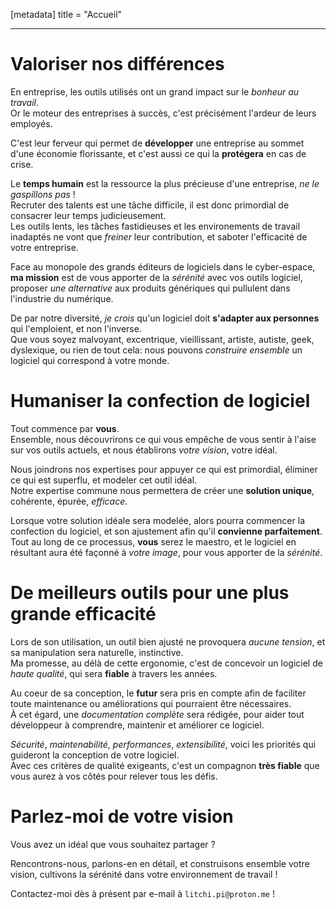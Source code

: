 [metadata]
title = "Accueil"

---

# Valoriser nos différences

En entreprise, les outils utilisés ont un grand impact sur le *bonheur au travail*.  
Or le moteur des entreprises à succès, c'est précisément l'ardeur de leurs employés.

C'est leur ferveur qui permet de **développer** une entreprise au sommet d'une
économie florissante, et c'est aussi ce qui la **protégera** en cas de crise.

Le **temps humain** est la ressource la plus précieuse d'une entreprise,
*ne le gaspillons pas* !  
Recruter des talents est une tâche difficile, il est donc primordial de consacrer
leur temps judicieusement.  
Les outils lents, les tâches fastidieuses et les environements de travail inadaptés
ne vont que *freiner* leur contribution, et saboter l'efficacité de votre entreprise.

Face au monopole des grands éditeurs de logiciels dans le cyber-espace,
**ma mission** est de vous apporter de la *sérénité* avec vos outils logiciel,
proposer *une alternative* aux produits génériques qui pullulent dans l'industrie
du numérique.

De par notre diversité, *je crois* qu'un logiciel doit **s'adapter aux personnes**
qui l'emploient, et non l'inverse.  
Que vous soyez malvoyant, excentrique, vieillissant, artiste, autiste, geek,
dyslexique, ou rien de tout cela: nous pouvons *construire ensemble* un logiciel
qui correspond à votre monde.

# Humaniser la confection de logiciel

Tout commence par **vous**.  
Ensemble, nous découvrirons ce qui vous empêche de vous sentir à l'aise sur vos outils
actuels, et nous établirons *votre vision*, votre idéal.

Nous joindrons nos expertises pour appuyer ce qui est primordial, éliminer ce qui est
superflu, et modeler cet outil idéal.  
Notre expertise commune nous permettera de créer une **solution unique**,
cohérente, épurée, *efficace*.

Lorsque votre solution idéale sera modelée, alors pourra commencer la confection du
logiciel, et son ajustement afin qu'il **convienne parfaitement**.  
Tout au long de ce processus, **vous** serez le maestro, et le logiciel en résultant
aura été façonné à *votre image*, pour vous apporter de la *sérénité*.

# De meilleurs outils pour une plus grande efficacité

Lors de son utilisation, un outil bien ajusté ne provoquera *aucune tension*,
et sa manipulation sera naturelle, instinctive.  
Ma promesse, au délà de cette ergonomie, c'est de concevoir un logiciel
de *haute qualité*, qui sera **fiable** à travers les années.

Au coeur de sa conception, le **futur** sera pris en compte afin de faciliter
toute maintenance ou améliorations qui pourraient être nécessaires.  
À cet égard, une *documentation complète* sera rédigée, pour aider tout développeur
à comprendre, maintenir et améliorer ce logiciel.

*Sécurité*, *maintenabilité*, *performances*, *extensibilité*,
voici les priorités qui guideront la conception de votre logiciel.  
Avec ces critères de qualité exigeants, c'est un compagnon **très fiable** que vous
aurez à vos côtés pour relever tous les défis.

# Parlez-moi de votre vision

Vous avez un idéal que vous souhaitez partager ?

Rencontrons-nous, parlons-en en détail, et construisons ensemble votre vision,
cultivons la sérénité dans votre environnement de travail !

Contactez-moi dès à présent par e-mail à `litchi.pi@proton.me` !
